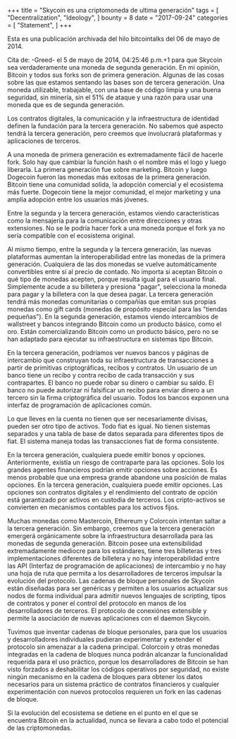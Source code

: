 +++
title = "Skycoin es una criptomoneda de ultima generación"
tags = [
"Decentralization",
"Ideology",
]
bounty = 8
date = "2017-09-24"
categories = [
"Statement",
]
+++

Esta es una publicación archivada del hilo bitcointalks del 06 de mayo de 2014.

Cita de: -Greed- el 5 de mayo de 2014, 04:25:46 p.m.+1 para que Skycoin sea verdaderamente
una moneda de segunda generación. En mi opinión, Bitcoin y todos sus forks son de primera
generación. Algunas de las cosas sobre las que estamos sentando las bases son de tercera
generación. Una moneda utilizable, trabajable, con una base de código limpia y una buena
seguridad, sin minería, sin el 51% de ataque y una razón para usar una moneda que es de
segunda generación.

Los contratos digitales, la comunicación y la infraestructura de identidad definen la
fundación para la tercera generación. No sabemos qué aspecto tendrá la tercera generación,
pero creemos que involucrará plataformas y aplicaciones de terceros.

A una moneda de primera generación es extremadamente fácil de hacerle fork. Solo hay que 
cambiar la función hash o el nombre más el logo y luego liberarla. La primera generación fue
sobre marketing. Bitcoin y luego Dogecoin fueron las monedas más exitosas de la primera 
generación. Bitcoin tiene una comunidad solida, la adopción comercial y el ecosistema más fuerte.
Dogecoin tiene la mejor comunidad, el mejor marketing y una amplia adopción entre los usuarios
más jóvenes.

Entre la segunda y la tercera generación, estamos viendo características como la mensajería
para la comunicación entre direcciones y otras extensiones. No se le podría hacer fork a una
moneda porque el fork ya no sería compatible con el ecosistema original.

Al mismo tiempo, entre la segunda y la tercera generación, las nuevas plataformas aumentan
la interoperabilidad entre las monedas de la primera generación. Cualquiera de las dos monedas
se vuelve automáticamente convertibles entre sí al precio de contado. No importa si aceptan
Bitcoin o qué tipo de monedas acepten, porque resulta igual para el usuario final. Simplemente
acude a su billetera y presiona "pagar", selecciona la moneda para pagar y la billetera con la
que desea pagar. La tercera generación tendrá más monedas comunitarias o compañías que emitan
sus propias monedas como gift cards (monedas de propósito especial para las "tiendas pequeñas").
En la segunda generación, estamos viendo intercambios de wallstreet y bancos integrando Bitcoin
como un producto básico, como el oro. Están comercializando Bitcoin como un producto básico,
pero no se han adaptado para ejecutar su infraestructura en sistemas tipo Bitcoin.

En la tercera generación, podríamos ver nuevos bancos y páginas de intercambio que construyan
toda su infraestructura de transacciones a partir de primitivas criptográficas, recibos y contratos.
Un usuario de un banco tiene un recibo y contra recibo de cada transacción y sus contrapartes. El
banco no puede robar su dinero o cambiar su saldo. El banco no puede autorizar ni falsificar un 
recibo para enviar dinero a un tercero sin la firma criptográfica del usuario. Todos los bancos 
exponen una interfaz de programación de aplicaciones común.

Lo que lleves en la cuenta no tienen que ser necesariamente divisas, pueden ser otro tipo de activos.
Todo fiat es igual. No tienen sistemas separados y una tabla de base de datos separada para diferentes
tipos de fiat. El sistema maneja todas las transacciones fiat de forma consistente.

En la tercera generación, cualquiera puede emitir bonos y opciones. Anteriormente, existía un riesgo
de contraparte para las opciones. Solo los grandes agentes financieros podrían emitir opciones sobre
acciones. Es menos probable que una empresa grande abandone una posición de malas opciones. En la 
tercera generación, cualquiera puede emitir opciones. Las opciones son contratos digitales y el rendimiento
del contrato de opción está garantizado por activos en custodia de terceros. Los cripto-activos se convierten
en mecanismos contables para los activos fijos.

Muchas monedas como Mastercoin, Ethereum y Colorcoin intentan saltar a la tercera generación. Sin embargo,
creemos que la tercera generación emergerá orgánicamente sobre la infraestructura desarrollada para las
monedas de segunda generación. Bitcoin posee una extensibilidad extremadamente mediocre para los estándares,
tiene tres billeteras y tres implementaciones diferentes de billetera y no hay interoperabilidad entre las API
(Interfaz de programación de aplicaciones) de intercambio y no hay una hoja de ruta que permita a los desarrolladores
de terceros impulsar la evolución del protocolo. Las cadenas de bloque personales de Skycoin están diseñadas
para ser genéricas y permiten a los usuarios actualizar sus nodos de forma individual para admitir nuevos lenguajes de
scripting, tipos de contratos y poner el control del protocolo en manos de los desarrolladores de terceros.
El protocolo de conexiónes extensible y permite la asociación de nuevas aplicaciones con el daemon Skycoin.

Tuvimos que inventar cadenas de bloque personales, para que los usuarios y desarrolladores individuales
pudieran experimentar y extender el protocolo sin amenazar a la cadena principal. Colorcoin y otras monedas
integradas en la cadena de bloques nunca podrán alcanzar la funcionalidad requerida para el uso práctico,
porque los desarrolladores de Bitcoin se han visto forzados a deshabilitar los códigos operativos por seguridad,
no existe ningún mecanismo en la cadena de bloques para obtener los datos necesarios para un sistema práctico de
contratos financieros y cualquier experimentación con nuevos protocolos requieren un fork en las cadenas de bloque.

Si la evolución del ecosistema se detiene en el punto en el que se encuentra Bitcoin en la actualidad, nunca se
llevara a cabo todo el potencial de las criptomonedas.
